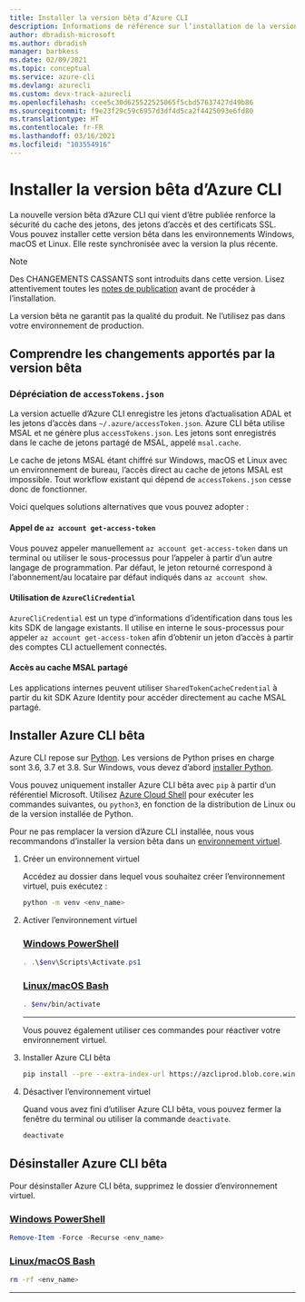 ```yaml
---
title: Installer la version bêta d’Azure CLI
description: Informations de référence sur l’installation de la version bêta d’Azure CLI
author: dbradish-microsoft
ms.author: dbradish
manager: barbkess
ms.date: 02/09/2021
ms.topic: conceptual
ms.service: azure-cli
ms.devlang: azurecli
ms.custom: devx-track-azurecli
ms.openlocfilehash: ccee5c30d625522525065f5cbd57637427d49b86
ms.sourcegitcommit: f9e23f29c59c6957d3df4d5ca2f4425093e6fd80
ms.translationtype: HT
ms.contentlocale: fr-FR
ms.lasthandoff: 03/16/2021
ms.locfileid: "103554916"
---
```

# <a name="install-azure-cli-beta-version"></a>Installer la version bêta d’Azure CLI

La nouvelle version bêta d’Azure CLI qui vient d’être publiée renforce la sécurité du cache des jetons, des jetons d’accès et des certificats SSL.  Vous pouvez installer cette version bêta dans les environnements Windows, macOS et Linux. Elle reste synchronisée avec la version la plus récente.

> [!NOTE]
>
>  Des CHANGEMENTS CASSANTS sont introduits dans cette version.  Lisez attentivement toutes les [notes de publication](/cli/azure/release-notes-azure-cli?tabs=azure-cli-beta) avant de procéder à l’installation.
>
> La version bêta ne garantit pas la qualité du produit. Ne l’utilisez pas dans votre environnement de production.

## <a name="understand-beta-changes"></a>Comprendre les changements apportés par la version bêta

### <a name="accesstokensjson-deprecation"></a>Dépréciation de `accessTokens.json`

La version actuelle d’Azure CLI enregistre les jetons d’actualisation ADAL et les jetons d’accès dans `~/.azure/accessToken.json`. Azure CLI bêta utilise MSAL et ne génère plus `accessTokens.json`.  Les jetons sont enregistrés dans le cache de jetons partagé de MSAL, appelé `msal.cache`. 

Le cache de jetons MSAL étant chiffré sur Windows, macOS et Linux avec un environnement de bureau, l’accès direct au cache de jetons MSAL est impossible. Tout workflow existant qui dépend de `accessTokens.json` cesse donc de fonctionner.

Voici quelques solutions alternatives que vous pouvez adopter : 

#### <a name="calling-az-account-get-access-token"></a>Appel de `az account get-access-token`

Vous pouvez appeler manuellement `az account get-access-token` dans un terminal ou utiliser le sous-processus pour l’appeler à partir d’un autre langage de programmation. Par défaut, le jeton retourné correspond à l’abonnement/au locataire par défaut indiqués dans `az account show`.

#### <a name="using-azureclicredential"></a>Utilisation de `AzureCliCredential`

`AzureCliCredential` est un type d’informations d’identification dans tous les kits SDK de langage existants. Il utilise en interne le sous-processus pour appeler `az account get-access-token` afin d’obtenir un jeton d’accès à partir des comptes CLI actuellement connectés. 

#### <a name="accessing-shared-msal-cache"></a>Accès au cache MSAL partagé

Les applications internes peuvent utiliser `SharedTokenCacheCredential` à partir du kit SDK Azure Identity pour accéder directement au cache MSAL partagé.

## <a name="install-azure-cli-beta"></a>Installer Azure CLI bêta

Azure CLI repose sur [Python](https://www.python.org/). Les versions de Python prises en charge sont 3.6, 3.7 et 3.8. Sur Windows, vous devez d’abord [installer Python](https://www.python.org/downloads/windows/).

Vous pouvez uniquement installer Azure CLI bêta avec `pip` à partir d’un référentiel Microsoft.  Utilisez [Azure Cloud Shell](https://shell.azure.com) pour exécuter les commandes suivantes, ou `python3`, en fonction de la distribution de Linux ou de la version installée de Python.

Pour ne pas remplacer la version d’Azure CLI installée, nous vous recommandons d’installer la version bêta dans un [environnement virtuel](https://docs.python.org/3/tutorial/venv.html).

1. Créer un environnement virtuel

   Accédez au dossier dans lequel vous souhaitez créer l’environnement virtuel, puis exécutez :

   ```bash
   python -m venv <env_name>
   ```

1. Activer l’environnement virtuel

      ### <a name="windows-powershell"></a>[Windows PowerShell](#tab/powershell)

   ```powershell
   . .\$env\Scripts\Activate.ps1
   ```

   ### <a name="linuxmacos-bash"></a>[Linux/macOS Bash](#tab/bash)

   ```bash
   . $env/bin/activate
   ```
   ---
   Vous pouvez également utiliser ces commandes pour réactiver votre environnement virtuel.

1. Installer Azure CLI bêta

   ```bash
   pip install --pre --extra-index-url https://azcliprod.blob.core.windows.net/beta/simple/ azure-cli
   ```

1. Désactiver l’environnement virtuel

   Quand vous avez fini d’utiliser Azure CLI bêta, vous pouvez fermer la fenêtre du terminal ou utiliser la commande `deactivate`.

   ```bash
   deactivate
   ```

## <a name="uninstall-azure-cli-beta"></a>Désinstaller Azure CLI bêta

Pour désinstaller Azure CLI bêta, supprimez le dossier d’environnement virtuel.

### <a name="windows-powershell"></a>[Windows PowerShell](#tab/powershell)

```powershell
Remove-Item -Force -Recurse <env_name>
```

### <a name="linuxmacos-bash"></a>[Linux/macOS Bash](#tab/bash)

```bash
rm -rf <env_name>
```

---
